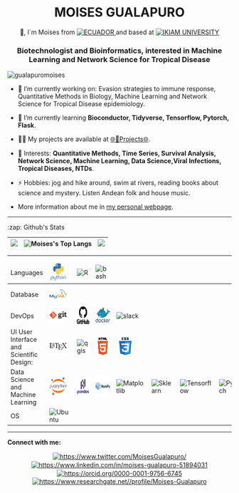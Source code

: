 <h1 align="center">MOISES GUALAPURO</h1>

<p align="center">👋, I´m  Moises from <a href="https://ecuador.travel/en/"> <img alt="ECUADOR" src="https://icons.iconarchive.com/icons/wikipedia/flags/128/EC-Ecuador-Flag-icon.png" width="40" height="40"> </a> and based at <a href="https://www.ikiam.edu.ec/"> <img alt="IKIAM UNIVERSITY" src="https://eva.ikiam.edu.ec/pluginfile.php/1/core_admin/logo/0x150/1636497623/logotipoIkiam.png" width="100" height="40"> </a> </p>

<h3 align="center">Biotechnologist and Bioinformatics, interested in Machine Learning and Network Science for Tropical Disease</h3>

<p align="left"> <img src="https://komarev.com/ghpvc/?username=gualapuromoises" alt="gualapuromoises" /> </p>

- 🔭 I’m currently working on: Evasion strategies to immune response, Quantitative Methods in Biology, Machine Learning and Network Science for Tropical Disease epidemiology.  

- 🌱 I’m currently learning **Bioconductor, Tidyverse, Tensorflow, Pytorch, Flask**.

- 👨‍💻 My projects are available at [🌐🔗Projects🌐](https://gualapuromoises.github.io/project/).

- 🤔 Interests: **Quantitative Methods, Time Series, Survival Analysis, Network Science, Machine Learning, Data Science,Viral Infections, Tropical Diseases, NTDs**.

- ⚡ Hobbies: jog and hike around, swim at rivers, reading books about science and mystery. Listen Andean folk and house music.

- More information about me in [my personal webpage](https://gualapuromoises.github.io/).

<hr>

<summary>:zap: Github's Stats </summary>


<table>
  <thead>
    <th><img src="https://github-readme-streak-stats.herokuapp.com/?user=gualapuromoises&theme=default"></th>
    <th><img src="https://github-readme-stats.vercel.app/api?username=gualapuromoises&show_icons=true" alt="Moises's Top Langs" /></th>
    <th><img src="https://github-readme-stats.vercel.app/api/top-langs/?username=gualapuromoises&layout=compact" /></th>
  </thead>
</table>

<hr>
   


<table>

  <thead>
    <td>Languages</td>
    <td><img src="https://github.com/devicons/devicon/blob/master/icons/python/python-original-wordmark.svg" alt="Python" width="40" height="40"/> </td>
    <td><img src="https://www.vectorlogo.zone/logos/r-project/r-project-official.svg" alt="R" width="40" height="40"/> </td>
    <td><img src="https://www.vectorlogo.zone/logos/gnu_bash/gnu_bash-official.svg" alt="bash" width="70" height="40"/> </td>
  </thead>
  
  <tr>
    <td>Database</td> 
     <td><img src="https://github.com/devicons/devicon/blob/master/icons/mysql/mysql-original-wordmark.svg" alt="mysql" width="40" height="40"/></td>    
  </tr>
  
   <tr>
    <td>DevOps</td>
     <td><img src="https://github.com/devicons/devicon/blob/master/icons/git/git-original-wordmark.svg" alt="git" width="40" height="40"/></td>
     <td><img src="https://github.com/devicons/devicon/blob/master/icons/github/github-original-wordmark.svg" alt="github" width="40" height="40"/></td>
     <td><img src="https://github.com/devicons/devicon/blob/master/icons/docker/docker-original-wordmark.svg" alt="Docker" width="40" height="40"/></td>
     <td><img src="https://www.vectorlogo.zone/logos/slack/slack-tile.svg" alt="slack" width="40" height="40"/> </td>
  </tr>
  
  <tr>
    <td>UI User Interface and Scientific Design: </td>
    <td><img src="https://github.com/devicons/devicon/blob/master/icons/latex/latex-original.svg" alt="latex" width="40" height="40"/></td>
    <td><img src="https://seeklogo.com/images/Q/qgis-logo-E3C8191C7F-seeklogo.com.png" alt="qgis" width="60" height="30"/></td>
    <td><img src="https://github.com/devicons/devicon/blob/master/icons/html5/html5-original-wordmark.svg" alt="html5" width="40" height="40"/> </td>
    <td><img src="https://github.com/devicons/devicon/blob/master/icons/css3/css3-original-wordmark.svg" alt="css3" width="40" height="40"/> </td>    
  </tr>
  
  <tr> 
    <td>Data Science and Machine Learning</td>
     <td><img src="https://github.com/devicons/devicon/raw/master/icons/jupyter/jupyter-original-wordmark.svg" alt="jupyter" width="40" height="40"/></td>
     <td><img src="https://github.com/devicons/devicon/raw/master/icons/pandas/pandas-original-wordmark.svg" alt="pandas" width="60" height="40"/></td>
     <td><img src="https://github.com/devicons/devicon/raw/master/icons/numpy/numpy-original-wordmark.svg" alt="numpy" width="60" height="50"/></td>
     <td><img src="https://github.com/valohai/ml-logos/raw/master/matplotlib.svg" alt="Matplotlib" width="60" height="50"/></td>
     <td><img src="https://github.com/valohai/ml-logos/raw/master/scikit-learn.svg" alt="Sklearn" width="60" height="50"/></td>
     <td><img src="https://github.com/valohai/ml-logos/raw/master/tensorflow-layout.svg" alt="Tensorflow" width="60" height="50"/></td>
     <td><img src="https://github.com/valohai/ml-logos/raw/master/pytorch.svg" alt="Pytorch" width="60" height="50"/></td>
     <td><img src="https://tidyverse.tidyverse.org/logo.png" alt="Pytorch" width="60" height="50"/></td>    
  </tr>
  
  <tr>
    <td>OS</td>
    <td><img src="https://www.vectorlogo.zone/logos/ubuntu/ubuntu-ar21.svg" alt="Ubuntu" width="70" height="40"/></td>    
  </tr>

</table>

<hr>


**Connect with me:**

<p align="center">
  <a href="https://www.twitter.com/MoisesGualapuro/" target="blank"><img align="center"  src="https://img.icons8.com/color/48/000000/twitter--v2.png" alt="https://www.twitter.com/MoisesGualapuro/" height="30" width="30" /></a>
  <a href="https://www.linkedin.com/in/moises-gualapuro-51894031" target="blank"><img align="center" src="https://www.vectorlogo.zone/logos/linkedin/linkedin-tile.svg" alt="https://www.linkedin.com/in/moises-gualapuro-51894031" height="30" width="30" /></a>
  <a href="https://orcid.org/my-orcid?orcid=0000-0001-8284-9312" target="blank">
    <img align="center" src="https://img.icons8.com/windows/64/000000/orcid.png" alt="https://orcid.org/0000-0001-9756-6745" height="30" width="30" /></a>
  <a href="https://www.researchgate.net//profile/Moises-Gualapuro" target="blank">
    <img align="center" src="https://img.icons8.com/windows/64/000000/researchgate.png" alt="https://www.researchgate.net//profile/Moises-Gualapuro" height="30" width="30" /></a> 
</p>
